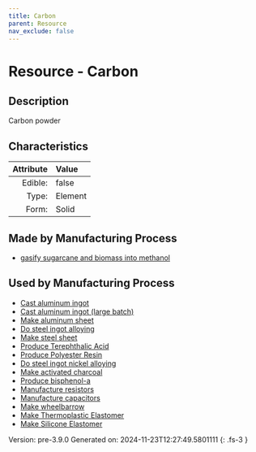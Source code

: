 ```yaml
---
title: Carbon
parent: Resource
nav_exclude: false
---
```

# Resource - Carbon

## Description
Carbon powder

## Characteristics

| Attribute      | Value |
|--------:|:------|
|Edible:|false|
|Type:|Element|
|Form:|Solid|
 
## Made by Manufacturing Process

- [gasify sugarcane and biomass into methanol](../process/gasify-sugarcane-and-biomass-into-methanol.html)

## Used by Manufacturing Process

- [Cast aluminum ingot](../process/cast-aluminum-ingot.html)
- [Cast aluminum ingot (large batch)](../process/cast-aluminum-ingot--large-batch-.html)
- [Make aluminum sheet](../process/make-aluminum-sheet.html)
- [Do steel ingot alloying](../process/do-steel-ingot-alloying.html)
- [Make steel sheet](../process/make-steel-sheet.html)
- [Produce Terephthalic Acid](../process/produce-terephthalic-acid.html)
- [Produce Polyester Resin](../process/produce-polyester-resin.html)
- [Do steel ingot nickel alloying](../process/do-steel-ingot-nickel-alloying.html)
- [Make activated charcoal](../process/make-activated-charcoal.html)
- [Produce bisphenol-a](../process/produce-bisphenol-a.html)
- [Manufacture resistors](../process/manufacture-resistors.html)
- [Manufacture capacitors](../process/manufacture-capacitors.html)
- [Make wheelbarrow](../process/make-wheelbarrow.html)
- [Make Thermoplastic Elastomer](../process/make-thermoplastic-elastomer.html)
- [Make Silicone Elastomer](../process/make-silicone-elastomer.html)


    

Version: pre-3.9.0 Generated on: 2024-11-23T12:27:49.5801111
{: .fs-3 }
